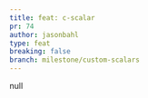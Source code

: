 ```yaml
---
title: feat: c-scalar
pr: 74
author: jasonbahl
type: feat
breaking: false
branch: milestone/custom-scalars
---
```


null